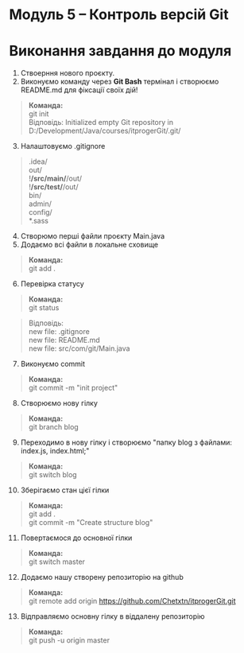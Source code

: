 # Модуль 5 – Контроль версій Git
# Виконання завдання до модуля

1. Ствоерння нового проєкту.
2. Виконуємо команду через **Git Bash** термінал і створюємо README.md для фіксації своїх дій!
> **Команда:**
> <br>git init
> <br>Відповідь: Initialized empty Git repository in D:/Development/Java/courses/itprogerGit/.git/

3. Налаштовуємо .gitignore
> .idea/
> <br>out/
> <br>!**/src/main/**/out/
> <br>!**/src/test/**/out/
> <br>bin/
> <br>admin/
> <br>config/
> <br>*.sass





4. Створюмо перші файли проєкту Main.java
5. Додаємо всі файли в локальне сховище
> **Команда:**
> <br>git add .
6. Перевірка статусу
> **Команда:**
> <br>git status

> Відповідь:
> <br>new file:   .gitignore
> <br>new file:   README.md
> <br>new file:   src/com/git/Main.java

7. Виконуємо commit
> **Команда:**
> <br>git commit -m "init project"

8. Створюємо нову гілку
> **Команда:**
> <br>git branch blog

9. Переходимо в нову гілку і створюємо "папку blog з файлами: index.js, index.html;"
> **Команда:**
> <br>git switch blog

10. Зберігаємо стан цієї гілки
> **Команда:**
> <br>git add .
> <br>git commit -m "Create structure blog"

11. Повертаємося до основної гілки
> **Команда:**
> <br>git switch master

12. Додаємо нашу створену репозиторію на github
> **Команда:**
> <br>git remote add origin https://github.com/Chetxtn/itprogerGit.git

13. Відправляємо основну гілку в віддалену репозиторію
> **Команда:**
> <br>git push -u origin master
